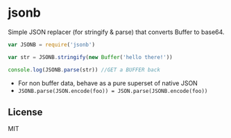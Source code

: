 # jsonb

Simple JSON replacer (for stringify & parse) that converts Buffer to base64.



``` js
var JSONB = require('jsonb')

var str = JSONB.stringify(new Buffer('hello there!'))

console.log(JSONB.parse(str)) //GET a BUFFER back
```

* For non buffer data, behave as a pure superset of native JSON
* `JSONB.parse(JSON.encode(foo)) = JSON.parse(JSONB.encode(foo))`


## License

MIT
